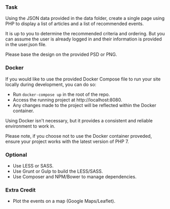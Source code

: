 ### Task

Using the JSON data provided in the data folder, create a single page using PHP to display a list of articles and a list of recommended events.

It is up to you to determine the recommended criteria and ordering. But you can assume the user is already logged in and their information is provided in the user.json file.

Please base the design on the provided PSD or PNG.

### Docker

If you would like to use the provided Docker Compose file to run your site locally during development, you can do so:

* Run `docker-compose up` in the root of the repo.
* Access the running project at http://localhost:8080.
* Any changes made to the project will be reflected within the Docker container.

Using Docker isn't necessary, but it provides a consistent and reliable environment to work in.

Please note, if you choose not to use the Docker container proveded, ensure your project works with the latest version of PHP 7.

### Optional

* Use LESS or SASS.
* Use Grunt or Gulp to build the LESS/SASS.
* Use Composer and NPM/Bower to manage dependencies.

### Extra Credit

* Plot the events on a map (Google Maps/Leaflet).
